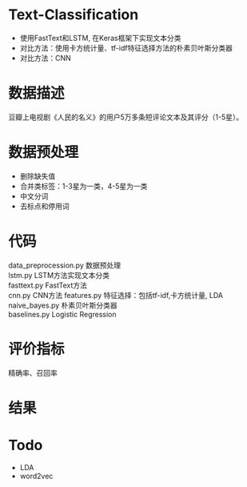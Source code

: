 # Text-Classification
- 使用FastText和LSTM, 在Keras框架下实现文本分类
- 对比方法：使用卡方统计量、tf-idf特征选择方法的朴素贝叶斯分类器
- 对比方法：CNN  
# 数据描述
豆瓣上电视剧《人民的名义》的用户5万多条短评论文本及其评分（1-5星）。  
# 数据预处理
- 删除缺失值
- 合并类标签：1-3星为一类，4-5星为一类
- 中文分词
- 去标点和停用词
# 代码
data_preprocession.py 数据预处理  
lstm.py  LSTM方法实现文本分类  
fasttext.py  FastText方法  
cnn.py CNN方法
features.py 特征选择：包括tf-idf,卡方统计量, LDA  
naive_bayes.py 朴素贝叶斯分类器  
baselines.py Logistic Regression  
# 评价指标
精确率、召回率
# 结果

# Todo
- LDA  
- word2vec

